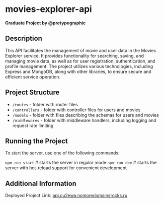 # movies-explorer-api
**Graduate Project by @pretypographic**

## Description
This API facilitates the management of movie and user data in the Movies Explorer service. It provides functionality for searching, saving, and managing movie data, as well as for user registration, authentication, and profile management. The project utilizes various technologies, including Express and MongoDB, along with other libraries, to ensure secure and efficient service operation.

## Project Structure
- `/routes` - folder with router files
- `/controllers` - folder with controller files for users and movies
- `/models` - folder with files describing the schemas for users and movies
- `/middlewares` - folder with middleware handlers, including logging and request rate limiting

## Running the Project
To start the server, use one of the following commands:

`npm run start` # starts the server in regular mode
`npm run dev` # starts the server with hot-reload support for convenient development

## Additional Information

Deployed Project Link: [api.cu2ewa.nomoredomainsrocks.ru](api.cu2ewa.nomoredomainsrocks.ru)
